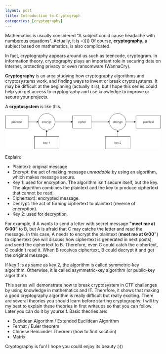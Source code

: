 ```yaml
---
layout: post
title: Introduction to Cryptograph
categories: [cryptography]
---
```

Mathematics is usually considered "A subject could cause headache with numberous equations". 
Actually, it is =)))) Of course, **cryptography**, a subject based on mathematics, is also complicated.

In fact, cryptography appears around us such as teencode, cryptogram. In information theory, 
cryptography plays an important role in securing data on Internet, protecting privacy or even ransomware
(WannaCry).

**Cryptography** is an area studying how cryptography algorithms and cryptosystems work, and finding ways to invent 
or break cryptosystems. It may be difficult at the beginning (actually it is), but I hope this series could help 
you get access to cryptography and use knowledge to improve or secure your projects.

A **cryptosystem** is like this.

![cryptosystem](/assets/graph.png)

Explain: 
- Plaintext: original message
- Encrypt: the act of making message *unreadable* by using an algorithm, which makes message secure.
- Key 1: used for encryption. The algorithm isn't secure itself, but the key. The algorithm combines the plaintext and the key to produce ciphertext that cannot be read.
- Ciphertext): encrypted message.
- Decrypt: the act of turning ciphertext to plaintext (reverse of encryption).
- Key 2: used for decryption.

For example, if A wants to send a letter with secret message **"meet me at 6:00"** to B, but A is afraid that C may catche the letter and read the message. In this case, A needs to encrypt the plaintext (**meet me at 6:00"**)  to ciphertext (we will discuss how ciphertext is generated in next posts), and send the ciphertext to B. Therefore, even C could catch the ciphertext, C couldn't read it. When B receives ciphertext, B could decrypt it and get the original message.

If key 1 is as same as key 2, the algorithm is called symmetric-key algorithm. Otherwise, it is called asymmetric-key algorithm (or public-key algorithm).

This series will demonstrate how to break cryptosystem in CTF challenges by using knowledge in mathematics and IT. Therefore, it shows that making a good cryptography algorithm is really difficult but really exciting. There are several theories you should learn before starting cryptography. I will try my best to explain these theories in first writeups so that you can follow. Later you can do it by yourself. Basic theories are:
- Euclidean Algorithm / Extended Euclidean Algorithm
- Fermat / Euler theorem
- Chinese Remainder Theorem (how to find solution)
- Matrix

Cryptography is fun! I hope you could enjoy its beauty :)))
